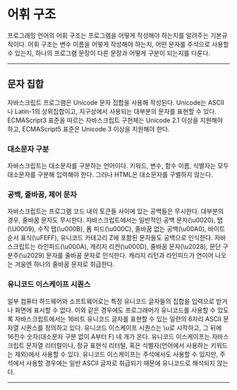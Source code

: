 <h1>어휘 구조</h1>
<p>
프로그래밍 언어의 어휘 구조는 프로그램을 어떻게 작성해야 하는지를 알려주는 기본규칙이다.
어휘 구조는 변수 이름을 어떻게 작성해야 하는지, 어떤 문자를 주석으로 사용할 수 있는지, 하나의 프로그램 문장이 다른 문장과 어떻게 구분이 되는지를 다룬다.
</p>
<hr>
<h2>문자 집합</h2>
<p>
자바스크립트 프로그램은 Unicode 문자 집합을 사용해 작성된다.
Unicode는 ASCⅡ나 Latin-1의 상위집합이고, 지구상에서 사용되는 대부분의 문자를 표현할 수 있다.
ECMAScript3 표준을 따르는 자바스크립트 구현체는 Unicode 2.1 이상을 지원해야 하고, ECMAScript5 표준은 Unicode 3 이상을 지원해야 한다.
</p>
<h3>대소문자 구분</h3>
<p>
자바스크립트는 대소문자를 구분하는 언어이다.
키워드, 변수, 함수 이름, 식별자는 모두 대소문자를 구분해 입력해야 한다.
그러나 HTML은 대소문자를 구별하지 않는다.
</p>
<h3>공백, 줄바꿈, 제어 문자</h3>
<p>
자바스크립트는 프로그램 코드 내의 토큰들 사이에 있는 공백들은 무시한다.
대부분의 경우, 줄바꿈 문자도 무시한다.
자바스크립트에서는 일반적인 공백 문자(\u0020), 탭(\U0009), 수직 탭(\u000B), 폼 피드(\u000C), 줄바꿈 없는 공백(\u00A0), 바이트 순서 표식(\uFEFF), 유니코드 카테고리 Z에 포함된 문자들도 공백으로 인식한다.
자바스크립트는 라인피드(\u000A), 캐리지 리컨(\u000D), 줄바꿈 문자(\u2028), 문단 구분주(\u2029) 문자를 줄바꿈 문자로 인식한다. 캐리지 리턴과 라인피드가 연이어 나오는 겨웅엔 하나의 줄바꿈 문자로 취급한다.
</p>
<h3>유니코드 이스케이프 시퀀스</h3>
<p>
일부 컴퓨터 하드웨어와 소프트웨어로는 특정 유니코드 글자들의 집합을 입력으로 받거나 화면에 표시할 수 없다.
이와 같은 경우에도 프로그래머가 유니코드를 사용할 수 있도록 자바스크립트에서는 16비트 유니코드 글자를 표현할 수 있는 일련의 6자리 ASCⅡ 문자열 시퀀스를 정의하고 있다.
유니코드 이스케이프 시퀀스는 \u로 시작하고, 그 뒤에 16진수 숫자(대소문자 구분 없이 A부터 F) 네 개가 온다.
유니코드 이스케이프는 자바스크립트 문자열 리터럴이나, 정규 표현식 리터털, 혹은 식별자(언어에서 사용하는 키워드는 제외)에서 사용할 수 있다.
유니코드 이스케이프는 주석에서도 사용할 수 있지만, 주석에서 사용할 경우에는 일반 ASCⅡ 글자로 취급되기 때문에 유니코드로 해석되지 않는다.
</p>
<hr>
